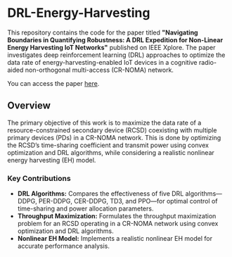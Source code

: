 # DRL-Energy-Harvesting

This repository contains the code for the paper titled **"Navigating Boundaries in Quantifying Robustness: A DRL Expedition for Non-Linear Energy Harvesting IoT Networks"** published on IEEE Xplore. The paper investigates deep reinforcement learning (DRL) approaches to optimize the data rate of energy-harvesting-enabled IoT devices in a cognitive radio-aided non-orthogonal multi-access (CR-NOMA) network. 

You can access the paper [here](https://ieeexplore.ieee.org/document/10659082).

## Overview

The primary objective of this work is to maximize the data rate of a resource-constrained secondary device (RCSD) coexisting with multiple primary devices (PDs) in a CR-NOMA network. This is done by optimizing the RCSD’s time-sharing coefficient and transmit power using convex optimization and DRL algorithms, while considering a realistic nonlinear energy harvesting (EH) model.

### Key Contributions

- **DRL Algorithms:** Compares the effectiveness of five DRL algorithms—DDPG, PER-DDPG, CER-DDPG, TD3, and PPO—for optimal control of time-sharing and power allocation parameters.
- **Throughput Maximization:** Formulates the throughput maximization problem for an RCSD operating in a CR-NOMA network using convex optimization and DRL algorithms.
- **Nonlinear EH Model:** Implements a realistic nonlinear EH model for accurate performance analysis.

